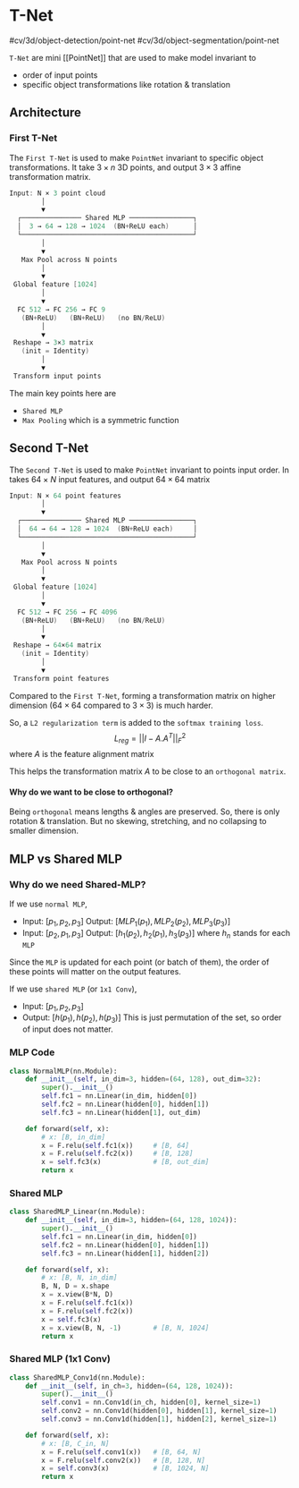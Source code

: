 # T-Net
#cv/3d/object-detection/point-net #cv/3d/object-segmentation/point-net

`T-Net` are mini [[PointNet]] that are used to make model invariant to
- order of input points
- specific object transformations like rotation & translation

## Architecture
### First T-Net
The `First T-Net` is used to make `PointNet` invariant to specific object transformations.
It take $3 \times n$ 3D points, and output $3 \times 3$ affine transformation matrix.

```D
Input: N × 3 point cloud
        │
        ▼
  ┌─────────────── Shared MLP ────────────────┐
  │  3 → 64 → 128 → 1024  (BN+ReLU each)      │
  └───────────────────────────────────────────┘
        │
        ▼
   Max Pool across N points
        │
        ▼
 Global feature [1024]
        │
        ▼
  FC 512 → FC 256 → FC 9
   (BN+ReLU)   (BN+ReLU)   (no BN/ReLU)
        │
        ▼
 Reshape → 3×3 matrix
   (init = Identity)
        │
        ▼
 Transform input points
```

The main key points here are
- `Shared MLP`
- `Max Pooling` which is a symmetric function

## Second T-Net
The `Second T-Net` is used to make `PointNet` invariant to points input order.
In takes $64 \times N$ input features, and output $64 \times 64$ matrix

```D
Input: N × 64 point features
        │
        ▼
  ┌─────────────── Shared MLP ────────────────┐
  │  64 → 64 → 128 → 1024  (BN+ReLU each)     │
  └───────────────────────────────────────────┘
        │
        ▼
   Max Pool across N points
        │
        ▼
 Global feature [1024]
        │
        ▼
  FC 512 → FC 256 → FC 4096
   (BN+ReLU)   (BN+ReLU)   (no BN/ReLU)
        │
        ▼
 Reshape → 64×64 matrix
   (init = Identity)
        │
        ▼
 Transform point features
```

Compared to the `First T-Net`, forming a transformation matrix on higher dimension ($64 \times 64$ compared to $3 \times 3$) is much harder.

So, a `L2 regularization term` is added to the `softmax training loss`.
$$
L_{reg} = || I - A.A^T ||_{F}^2
$$
where $A$ is the feature alignment matrix

This helps the transformation matrix $A$ to be close to an `orthogonal matrix`.


#### Why do we want to be close to orthogonal?

Being `orthogonal` means lengths & angles are preserved.
So, there is only rotation & translation.
But no skewing, stretching, and no collapsing to smaller dimension.

## MLP vs Shared MLP
### Why do we need Shared-MLP?
If we use `normal MLP`, 
- Input: $[p_{1}, p_{2}, p_{3}]$
  Output: $[MLP_{1}(p_{1}), MLP_{2}(p_{2}), MLP_{3}(p_{3})]$
- Input: $[p_{2}, p_{1}, p_{3}]$
  Output: $[h_{1}(p_{2}), h_{2}(p_{1}), h_{3}(p_{3})]$
where $h_{n}$ stands for each `MLP`

Since the `MLP` is updated for each point (or batch of them), the order of these points will matter on the output features.

If we use `shared MLP` (or `1x1 Conv`),
- Input: $[p_{1}, p_{2}, p_{3}]$
- Output: $[h(p_{1}), h(p_{2}), h(p_{3})]$
This is just permutation of the set, so order of input does not matter.

### MLP Code
```python
class NormalMLP(nn.Module):
    def __init__(self, in_dim=3, hidden=(64, 128), out_dim=32):
        super().__init__()
        self.fc1 = nn.Linear(in_dim, hidden[0])
        self.fc2 = nn.Linear(hidden[0], hidden[1])
        self.fc3 = nn.Linear(hidden[1], out_dim)

    def forward(self, x):
        # x: [B, in_dim]
        x = F.relu(self.fc1(x))     # [B, 64]
        x = F.relu(self.fc2(x))     # [B, 128]
        x = self.fc3(x)             # [B, out_dim]
        return x
```

### Shared MLP 
```python
class SharedMLP_Linear(nn.Module):
    def __init__(self, in_dim=3, hidden=(64, 128, 1024)):
        super().__init__()
        self.fc1 = nn.Linear(in_dim, hidden[0])
        self.fc2 = nn.Linear(hidden[0], hidden[1])
        self.fc3 = nn.Linear(hidden[1], hidden[2])

    def forward(self, x):
        # x: [B, N, in_dim]
        B, N, D = x.shape
        x = x.view(B*N, D)
        x = F.relu(self.fc1(x))
        x = F.relu(self.fc2(x))
        x = self.fc3(x)
        x = x.view(B, N, -1)        # [B, N, 1024]
        return x
```

### Shared MLP (1x1 Conv)
```python
class SharedMLP_Conv1d(nn.Module):
    def __init__(self, in_ch=3, hidden=(64, 128, 1024)):
        super().__init__()
        self.conv1 = nn.Conv1d(in_ch, hidden[0], kernel_size=1)
        self.conv2 = nn.Conv1d(hidden[0], hidden[1], kernel_size=1)
        self.conv3 = nn.Conv1d(hidden[1], hidden[2], kernel_size=1)

    def forward(self, x):
        # x: [B, C_in, N]
        x = F.relu(self.conv1(x))   # [B, 64, N]
        x = F.relu(self.conv2(x))   # [B, 128, N]
        x = self.conv3(x)           # [B, 1024, N]
        return x
```
